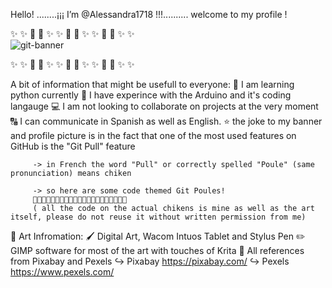 Hello!
........¡¡¡ I’m @Alessandra1718 !!!..........
            welcome to my profile !
            
✨   ✨ 🐔     🐤     ✨   ✨   🐔     🐤     ✨    ✨  🐔     🐤   ✨   ✨            
![git-banner](https://user-images.githubusercontent.com/92768931/173251231-7a45e2b3-f335-49f9-b43a-3a0922dc7e75.jpg)

✨   ✨ 🐔     🐤     ✨   ✨   🐔     🐤     ✨    ✨  🐔     🐤   ✨   ✨

A bit of information that might be usefull to everyone: 
   🐍 I am learning python currently 
   🤖 I have experince with the Arduino and it's coding langauge 
   💻 I am not looking to collaborate on projects at the very moment 
   🔠 I can communicate in Spanish as well as English. 
   ⭐ the joke to my banner and profile picture is in the fact that one of the most used features on GitHub is the "Git Pull" feature 
         
         -> in French the word "Pull" or correctly spelled "Poule" (same pronunciation) means chiken
         
         -> so here are some code themed Git Poules! 
         🐔🐔🐔🐔🐔🐔🐔🐔🐔🐔🐔🐔🐔🐔🐔🐔🐔🐔🐔🐔🐔
         ( all the code on the actual chikens is mine as well as the art itself, please do not reuse it without written permission from me) 
         
         
🎨 Art Infromation: 
            🖌️ Digital Art, Wacom Intuos Tablet and Stylus Pen
            ✏️ GIMP software for most of the art with touches of Krita 
            🎥 All references from Pixabay and Pexels 
                        ↪️ Pixabay https://pixabay.com/
                        ↪️ Pexels  https://www.pexels.com/
                        







<!---
Alessandra1718/Alessandra1718 is a ✨ special ✨ repository because its `README.md` (this file) appears on your GitHub profile.
You can click the Preview link to take a look at your changes.
--->
